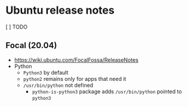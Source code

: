 # Ubuntu release notes

[ ] TODO 

## Focal (20.04)

- https://wiki.ubuntu.com/FocalFossa/ReleaseNotes
- Python
  - `Python3` by default
  - `python2` remains only for apps that need it
  - `/usr/bin/python` not defined
    - `python-is-python3` package adds `/usr/bin/python` pointed to `python3`